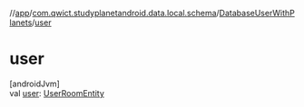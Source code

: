 //[app](../../../index.md)/[com.qwict.studyplanetandroid.data.local.schema](../index.md)/[DatabaseUserWithPlanets](index.md)/[user](user.md)

# user

[androidJvm]\
val [user](user.md): [UserRoomEntity](../-user-room-entity/index.md)
